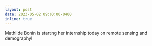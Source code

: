 ```yaml
---
layout: post
date: 2023-05-02 09:00:00-0400
inline: true
---
```

Mathilde Bonin is starting her internship today on remote sensing and demography!
